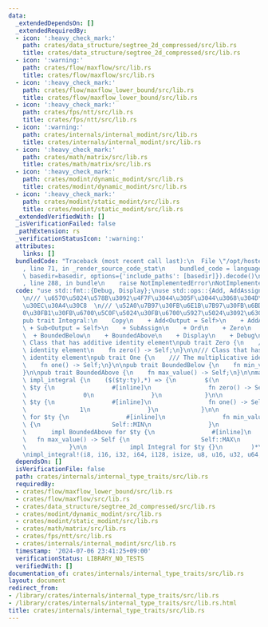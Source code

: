 ```yaml
---
data:
  _extendedDependsOn: []
  _extendedRequiredBy:
  - icon: ':heavy_check_mark:'
    path: crates/data_structure/segtree_2d_compressed/src/lib.rs
    title: crates/data_structure/segtree_2d_compressed/src/lib.rs
  - icon: ':warning:'
    path: crates/flow/maxflow/src/lib.rs
    title: crates/flow/maxflow/src/lib.rs
  - icon: ':heavy_check_mark:'
    path: crates/flow/maxflow_lower_bound/src/lib.rs
    title: crates/flow/maxflow_lower_bound/src/lib.rs
  - icon: ':heavy_check_mark:'
    path: crates/fps/ntt/src/lib.rs
    title: crates/fps/ntt/src/lib.rs
  - icon: ':warning:'
    path: crates/internals/internal_modint/src/lib.rs
    title: crates/internals/internal_modint/src/lib.rs
  - icon: ':heavy_check_mark:'
    path: crates/math/matrix/src/lib.rs
    title: crates/math/matrix/src/lib.rs
  - icon: ':heavy_check_mark:'
    path: crates/modint/dynamic_modint/src/lib.rs
    title: crates/modint/dynamic_modint/src/lib.rs
  - icon: ':heavy_check_mark:'
    path: crates/modint/static_modint/src/lib.rs
    title: crates/modint/static_modint/src/lib.rs
  _extendedVerifiedWith: []
  _isVerificationFailed: false
  _pathExtension: rs
  _verificationStatusIcon: ':warning:'
  attributes:
    links: []
  bundledCode: "Traceback (most recent call last):\n  File \"/opt/hostedtoolcache/Python/3.10.14/x64/lib/python3.10/site-packages/onlinejudge_verify/documentation/build.py\"\
    , line 71, in _render_source_code_stat\n    bundled_code = language.bundle(stat.path,\
    \ basedir=basedir, options={'include_paths': [basedir]}).decode()\n  File \"/opt/hostedtoolcache/Python/3.10.14/x64/lib/python3.10/site-packages/onlinejudge_verify/languages/rust.py\"\
    , line 288, in bundle\n    raise NotImplementedError\nNotImplementedError\n"
  code: "use std::fmt::{Debug, Display};\nuse std::ops::{Add, AddAssign, Sub, SubAssign};\n\
    \n/// \u6570\u5024\u578B\u3092\u4F7F\u3044\u305F\u3044\u3068\u304D\u306E\u30C8\
    \u30EC\u30A4\u30C8  \n/// \u52A0\u7B97\u30FB\u6E1B\u7B97\u30FB\u6BD4\u8F03\u30FB\
    0\u30FB1\u30FB\u6700\u5C0F\u5024\u30FB\u6700\u5927\u5024\u3092\u6301\u3064  \n\
    pub trait Integral:\n    Copy\n    + Add<Output = Self>\n    + AddAssign\n   \
    \ + Sub<Output = Self>\n    + SubAssign\n    + Ord\n    + Zero\n    + One\n  \
    \  + BoundedBelow\n    + BoundedAbove\n    + Display\n    + Debug\n{\n}\n\n///\
    \ Class that has additive identity element\npub trait Zero {\n    /// The additive\
    \ identity element\n    fn zero() -> Self;\n}\n\n/// Class that has multiplicative\
    \ identity element\npub trait One {\n    /// The multiplicative identity element\n\
    \    fn one() -> Self;\n}\n\npub trait BoundedBelow {\n    fn min_value() -> Self;\n\
    }\n\npub trait BoundedAbove {\n    fn max_value() -> Self;\n}\n\nmacro_rules!\
    \ impl_integral {\n    ($($ty:ty),*) => {\n        $(\n            impl Zero for\
    \ $ty {\n                #[inline]\n                fn zero() -> Self {\n    \
    \                0\n                }\n            }\n\n            impl One for\
    \ $ty {\n                #[inline]\n                fn one() -> Self {\n     \
    \               1\n                }\n            }\n\n            impl BoundedBelow\
    \ for $ty {\n                #[inline]\n                fn min_value() -> Self\
    \ {\n                    Self::MIN\n                }\n            }\n\n     \
    \       impl BoundedAbove for $ty {\n                #[inline]\n             \
    \   fn max_value() -> Self {\n                    Self::MAX\n                }\n\
    \            }\n\n            impl Integral for $ty {}\n        )*\n    };\n}\n\
    \nimpl_integral!(i8, i16, i32, i64, i128, isize, u8, u16, u32, u64, u128, usize);\n"
  dependsOn: []
  isVerificationFile: false
  path: crates/internals/internal_type_traits/src/lib.rs
  requiredBy:
  - crates/flow/maxflow_lower_bound/src/lib.rs
  - crates/flow/maxflow/src/lib.rs
  - crates/data_structure/segtree_2d_compressed/src/lib.rs
  - crates/modint/dynamic_modint/src/lib.rs
  - crates/modint/static_modint/src/lib.rs
  - crates/math/matrix/src/lib.rs
  - crates/fps/ntt/src/lib.rs
  - crates/internals/internal_modint/src/lib.rs
  timestamp: '2024-07-06 23:41:25+09:00'
  verificationStatus: LIBRARY_NO_TESTS
  verifiedWith: []
documentation_of: crates/internals/internal_type_traits/src/lib.rs
layout: document
redirect_from:
- /library/crates/internals/internal_type_traits/src/lib.rs
- /library/crates/internals/internal_type_traits/src/lib.rs.html
title: crates/internals/internal_type_traits/src/lib.rs
---
```

